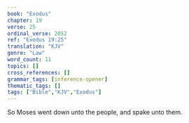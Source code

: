 ```yaml
---
book: "Exodus"
chapter: 19
verse: 25
ordinal_verse: 2052
ref: "Exodus 19:25"
translation: "KJV"
genre: "Law"
word_count: 11
topics: []
cross_references: []
grammar_tags: [inference-opener]
thematic_tags: []
tags: ["Bible","KJV","Exodus"]
---
```

So Moses went down unto the people, and spake unto them.
